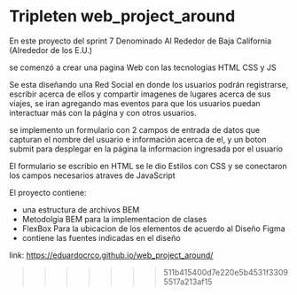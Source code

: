 # Tripleten web_project_around

En este proyecto del sprint 7
Denominado Al Rededor de Baja California (Alrededor de los E.U.)

se comenzó a crear una pagina Web con las tecnologias HTML CSS y JS

Se esta diseñando una Red Social en donde los usuarios podrán registrarse, escribir acerca de ellos y compartir imagenes de lugares acerca de sus viajes, se iran agregando mas eventos para que los usuarios puedan interactuar más con la página y con otros usuarios.

se implemento un formulario con 2 campos de entrada de datos que capturan el nombre del usuario e información acerca de el, y un boton submit para desplegar en la página la informacion ingresada por el usuario

El formulario se escribio en HTML se le dio Estilos con CSS y se conectaron los campos necesarios atraves de JavaScript

El proyecto contiene:

- una estructura de archivos BEM
- Metodolgia BEM para la implementacion de clases
- FlexBox Para la ubicacion de los elementos de acuerdo al Diseño Figma
- contiene las fuentes indicadas en el diseño

link: https://eduardocrco.github.io/web_project_around/

> > > > > > > 511b415400d7e220e5b4531f33095517a213af15
